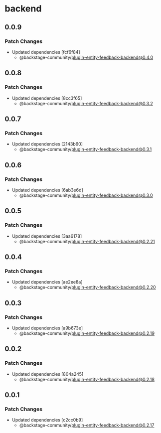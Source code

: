# backend

## 0.0.9

### Patch Changes

- Updated dependencies [fcf6f84]
  - @backstage-community/plugin-entity-feedback-backend@0.4.0

## 0.0.8

### Patch Changes

- Updated dependencies [8cc3f65]
  - @backstage-community/plugin-entity-feedback-backend@0.3.2

## 0.0.7

### Patch Changes

- Updated dependencies [2143b60]
  - @backstage-community/plugin-entity-feedback-backend@0.3.1

## 0.0.6

### Patch Changes

- Updated dependencies [6ab3e6d]
  - @backstage-community/plugin-entity-feedback-backend@0.3.0

## 0.0.5

### Patch Changes

- Updated dependencies [3aa6178]
  - @backstage-community/plugin-entity-feedback-backend@0.2.21

## 0.0.4

### Patch Changes

- Updated dependencies [ae2ee8a]
  - @backstage-community/plugin-entity-feedback-backend@0.2.20

## 0.0.3

### Patch Changes

- Updated dependencies [a9b673e]
  - @backstage-community/plugin-entity-feedback-backend@0.2.19

## 0.0.2

### Patch Changes

- Updated dependencies [804a245]
  - @backstage-community/plugin-entity-feedback-backend@0.2.18

## 0.0.1

### Patch Changes

- Updated dependencies [c2cc0b9]
  - @backstage-community/plugin-entity-feedback-backend@0.2.17
